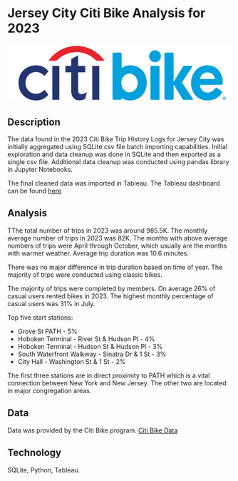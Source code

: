 # Jersey City Citi Bike Analysis for 2023
<img src="assets/kisspng-logo-citi-bike-new-york-city-citibank-product-claim-a-free-24-hour-citi-bike-nyc-day-pass-today-5bac83472c0409.6950069515380324551803.png">

## Description
The data found in the 2023 Citi Bike Trip History Logs for Jersey City was initially aggregated using SQLite csv file batch importing capabilities. Initial exploration and data cleanup was done in SQLite and then exported as a single csv file. Additional data cleanup was conducted using pandas library in Jupyter Notebooks. 

The final cleaned data was imported in Tableau. The Tableau dashboard can be found [here](https://public.tableau.com/app/profile/jacob.dolinsky/viz/citibiketrips_17060358922340/Dashboard1)

## Analysis

TThe total number of trips in 2023 was around 985.5K. The monthly average number of trips in 2023 was 82K. The months with above average numbers  of trips were April through October, which usually are the months with warmer weather. Average trip duration was 10.6 minutes.

There was no major difference in trip duration based on time of year. The majority of trips were conducted using classic bikes.

The majority of trips were completed by members. On average 26% of casual users rented bikes in 2023. The highest monthly percentage of casual users was 31% in July.

Top five start stations:
- Grove St PATH - 5%
- Hoboken Terminal - River St & Hudson Pl - 4%
- Hoboken Terminal - Hudson St & Hudson Pl - 3%
- South Waterfront Walkway - Sinatra Dr & 1 St - 3%
- City Hall - Washington St & 1 St - 2%

The first three stations are in direct proximity to PATH which is a vital connection between New York and New Jersey. The other two are located in major congregation areas. 

## Data

Data was provided by the Citi Bike program. [Citi Bike Data](https://citibikenyc.com/system-data)

## Technology 

SQLite, Python, Tableau.